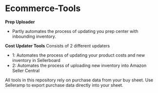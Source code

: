 # Ecommerce-Tools

**Prep Uploader**

- Partly automates the process of updating you prep center with inbounding inventory.

**Cost Updater Tools**
Consists of 2 different updaters

- 1: Automates the process of updating your product costs and new inventory in Sellerboard
- 2: Automates the process of uploading new inventory into Amazon Seller Central

All tools in this repository rely on purchase data from your buy sheet. Use Selleramp to export purchase data directly into your sheet.
